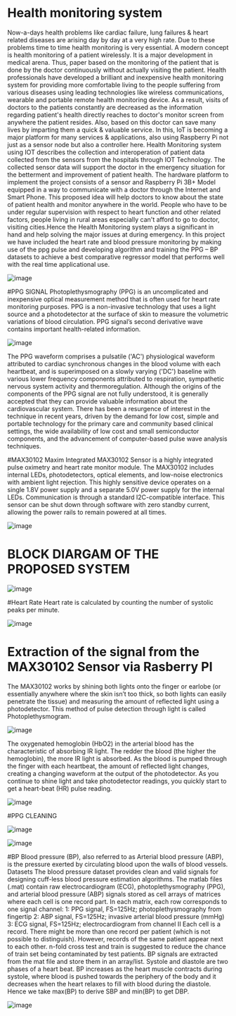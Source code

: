 # Health monitoring system
Now-a-days health problems like cardiac failure, lung failures & heart related diseases are arising day by day at a very high rate. Due to these problems time to time health monitoring is very essential. A modern concept is health monitoring of a patient wirelessly. It is a major development in medical arena. Thus, paper based on the monitoring of the patient that is done by the doctor continuously without actually visiting the patient. Health professionals have developed a brilliant and inexpensive health monitoring system for providing more comfortable living to the people suffering from various diseases using leading technologies like wireless communications, wearable and portable remote health monitoring device. As a result, visits of doctors to the patients constantly are decreased as the information regarding patient's health directly reaches to doctor's monitor screen from anywhere the patient resides. Also, based on this doctor can save many lives by imparting them a quick & valuable service. In this, IoT is becoming a major platform for many services & applications, also using Raspberry Pi not just as a sensor node but also a controller here. Health Monitoring system using IOT describes the collection and interoperation of patient data collected from the sensors from the hospitals through IOT Technology. The collected sensor data will support the doctor in the emergency situation for the betterment and improvement of patient health. The hardware platform to implement the project consists of a sensor and Raspberry Pi 3B+ Model equipped in a way to communicate with a doctor through the Internet and Smart Phone. This proposed idea will help doctors to know about the 
state of patient health and monitor anywhere in the world.
 People who have to be under regular supervision with respect to heart function and other related factors, people living in rural areas especially can't afford to go to doctor, visiting cities.Hence the Health Monitoring system plays a significant in hand and help solving the major issues at during emergency.
 In this project we have included the heart rate and blood pressure monitoring by making use of the ppg pulse and developing algorithm and training the PPG – BP datasets to achieve a best comparative regressor model that performs well with the real time applicational use.
 
 ![image](https://user-images.githubusercontent.com/87423535/201459800-648f42a6-74f8-4e8d-a6ef-d4405c44d2f2.png)
 
 #PPG SIGNAL
Photoplethysmography (PPG) is an uncomplicated and inexpensive optical measurement method that is often used for heart rate monitoring purposes. PPG is a non-invasive technology that uses a light source and a photodetector at the surface of skin to measure the volumetric variations of blood circulation. PPG signal’s second derivative wave contains 
important health-related information.

![image](https://user-images.githubusercontent.com/87423535/201459905-035c2682-62b1-40b8-8c37-cb56f48953d7.png)

The PPG waveform comprises a pulsatile ('AC') physiological waveform attributed to 
cardiac synchronous changes in the blood volume with each heartbeat, and is superimposed 
on a slowly varying ('DC') baseline with various lower frequency components attributed to 
respiration, sympathetic nervous system activity and thermoregulation. Although the origins 
of the components of the PPG signal are not fully understood, it is generally accepted that 
they can provide valuable information about the cardiovascular system. There has been a 
resurgence of interest in the technique in recent years, driven by the demand for low cost, 
simple and portable technology for the primary care and community based clinical settings, 
the wide availability of low cost and small semiconductor components, and the advancement 
of computer-based pulse wave analysis techniques.

#MAX30102
Maxim Integrated MAX30102 Sensor is a highly integrated pulse oximetry and heart rate monitor module. The MAX30102 includes internal LEDs, photodetectors, optical 
elements, and low-noise electronics with ambient light rejection. This highly sensitive device 
operates on a single 1.8V power supply and a separate 5.0V power supply for the internal 
LEDs. Communication is through a standard I2C-compatible interface. This sensor can be shut 
down through software with zero standby current, allowing the power rails to remain powered 
at all times.


![image](https://user-images.githubusercontent.com/87423535/201459984-17880adf-3ed4-4262-be8c-3f39b4ebe349.png)


# BLOCK DIARGAM OF THE PROPOSED SYSTEM


![image](https://user-images.githubusercontent.com/87423535/201459999-41927eac-bff4-4aba-b06a-a7eeb4fded11.png)


#Heart Rate
Heart rate is calculated by counting the number of systolic peaks per minute.

![image](https://user-images.githubusercontent.com/87423535/201460031-ddb9f752-fdf3-47d9-913d-75c5353577fc.png)


# Extraction of the signal from the MAX30102 Sensor via Rasberry PI
The MAX30102 works by shining both lights onto the finger or earlobe (or essentially 
anywhere where the skin isn’t too thick, so both lights can easily penetrate the tissue) and 
measuring the amount of reflected light using a photodetector. This method of pulse 
detection through light is called Photoplethysmogram.

![image](https://user-images.githubusercontent.com/87423535/201460103-3c8cd24d-6bbf-49e4-8142-cddb52d389aa.png)

The oxygenated hemoglobin (HbO2) in the arterial blood has the characteristic of absorbing 
IR light. The redder the blood (the higher the hemoglobin), the more IR light is absorbed. As 
the blood is pumped through the finger with each heartbeat, the amount of reflected light 
changes, creating a changing waveform at the output of the photodetector. As you continue 
to shine light and take photodetector readings, you quickly start to get a heart-beat (HR) 
pulse reading.

![image](https://user-images.githubusercontent.com/87423535/201460122-4893725f-488a-4c6b-90ac-e4e3ffde056c.png)

#PPG CLEANING 

![image](https://user-images.githubusercontent.com/87423535/201460134-8bf66a10-6e37-4c21-9783-7386d1278828.png)

![image](https://user-images.githubusercontent.com/87423535/201460142-d0905155-3436-41aa-a20d-29cd15717803.png)


#BP
Blood pressure (BP), also referred to as Arterial blood pressure (ABP), is the pressure exerted 
by circulating blood upon the walls of blood vessels.
Datasets 
The blood pressure dataset provides clean and valid signals for designing cuff-less blood 
pressure estimation algorithms. The matlab files (.mat) contain raw electrocardiogram (ECG), 
photoplethysmography (PPG), and arterial blood pressure (ABP) signals stored as cell 
arrays of matrices where each cell is one record part. In each matrix, each row corresponds 
to one signal channel:
1: PPG signal, FS=125Hz; photoplethysmography from fingertip
2: ABP signal, FS=125Hz; invasive arterial blood pressure (mmHg)
3: ECG signal, FS=125Hz; electrocardiogram from channel II
Each cell is a record. There might be more than one record per patient (which is not possible 
to distinguish). However, records of the same patient appear next to each other. n-fold cross 
test and train is suggested to reduce the chance of train set being contaminated by test 
patients.
BP signals are extracted from the mat file and store them in an array/list. Systole and 
diastole are two phases of a heart beat. BP increases as the heart muscle contracts during 
systole, where blood is pushed towards the periphery of the body and it decreases when the 
heart relaxes to fill with blood during the diastole. Hence we take max(BP) to derive SBP and 
min(BP) to get DBP.

![image](https://user-images.githubusercontent.com/87423535/201460171-6584ff30-5ef7-4daf-b189-6de1f420d8aa.png)








